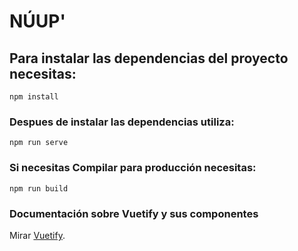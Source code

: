 # NÚUP'

## Para instalar las dependencias del proyecto necesitas:
```
npm install
```

### Despues de instalar las dependencias utiliza:
```
npm run serve
```

### Si necesitas Compilar para producción necesitas:
```
npm run build
```

### Documentación sobre Vuetify y sus componentes
Mirar [Vuetify](https://vuetifyjs.com/).
